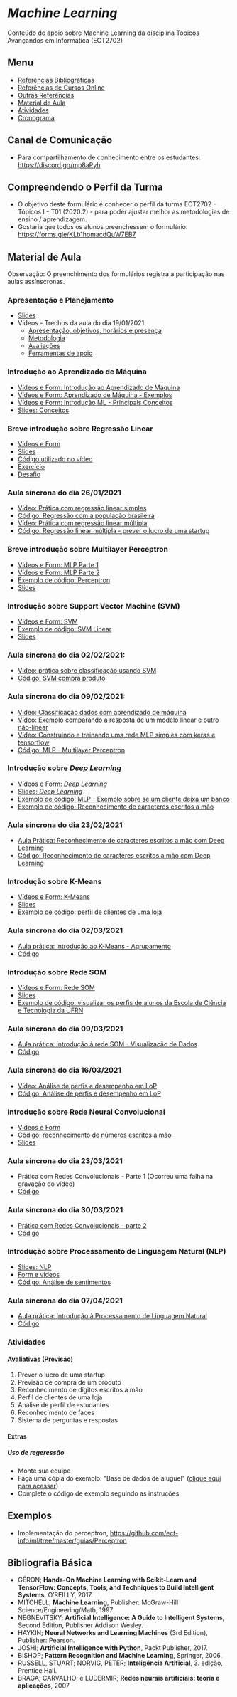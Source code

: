 
# _Machine Learning_ 
Conteúdo de apoio sobre Machine Learning da disciplina Tópicos Avançandos em Informática (ECT2702)   

## Menu 

* [Referências Bibliográficas](https://github.com/ect-info/dpia/blob/master/Bibliografia.md) 
* [Referências de Cursos Online](https://github.com/ect-info/ml/blob/master/cursos_online.md) 
* [Outras Referências](https://github.com/ect-info/ml/blob/master/outras_referencias.md)
* [Material de Aula](https://github.com/ect-info/ml/blob/master/2020_2.md#material-de-aula) 
* [Atividades](https://github.com/ect-info/ml/blob/master/2020_2.md#atividades)
* [Cronograma](https://github.com/ect-info/ml/blob/master/cronograma_2020_2.md)
 

## Canal de Comunicação 
* Para compartilhamento de conhecimento entre os estudantes:  https://discord.gg/mp8aPyh

## Compreendendo o Perfil da Turma 
* O objetivo deste formulário é conhecer o perfil da turma ECT2702 - Tópicos I - T01 (2020.2)  - para poder ajustar melhor as metodologias de ensino / aprendizagem. 
* Gostaria que todos os alunos preenchessem o formulário: https://forms.gle/KLb1homacdQuW7EB7 

## Material de Aula 
Observação: O preenchimento dos formulários registra a participação nas aulas assínscronas. 

### Apresentação e Planejamento
* [Slides](https://docs.google.com/presentation/d/1EcVzbWg8w4Nt77M8Lqb5SEOAq0EJ3cDwft-UY8qKcvk/edit?usp=sharing)
* Vídeos - Trechos da aula do dia 19/01/2021 
  * [Apresentação, objetivos, horários e presença](https://youtu.be/AxWjQflbOLE)
  * [Metodologia](https://youtu.be/kN2P7LoxVKs)
  * [Avaliações](https://youtu.be/he14LmG1Gvw)
  * [Ferramentas de apoio](https://youtu.be/mTJ0Uwww0-g)

### Introdução ao Aprendizado de Máquina 
* [Vídeos e Form: Introdução ao Aprendizado de Máquina](https://docs.google.com/forms/d/e/1FAIpQLSfPazkdXRr3WQI00g6gzig64_bDbR-Jh9T9_nSLwfdEeYVpHA/viewform?usp=sf_link) 
* [Vídeos e Form: Aprendizado de Máquina - Exemplos](https://forms.gle/Qbg8eC9uWUaRWnmb9)   
* [Vídeos e Form: Introdução ML - Principais Conceitos](https://docs.google.com/forms/d/e/1FAIpQLSe0lODS07EpiFua5VSONKFupuaYw8hmNnlEc3qnZvlQuJ5pyw/viewform?usp=sf_link) 
* [Slides: Conceitos](https://docs.google.com/presentation/d/1UKK1HW9Wfh-q2qqAloiJYp179EVMw5GuVu3Yzphefgw/edit?usp=sharing)   

### Breve introdução sobre Regressão Linear  

* [Vídeos e Form](https://docs.google.com/forms/d/e/1FAIpQLSfh3uxvNLzaKatVBdn529wOkrLWhUmzA97lwBAGA_1ggJMT6g/viewform?usp=sf_link) 
* [Slides](https://docs.google.com/presentation/d/1iELBYui_t5S_FNhsOZkqm_a1xvHtOW17QbGeLYWAr-s/edit?usp=sharing) 
* [Código utilizado no vídeo](https://colab.research.google.com/drive/1cnvCdgxz0eHWzSSjKrMPD1LLj5VE21rv?usp=sharing)  
* [Exercício](https://colab.research.google.com/drive/1Ije_CQ1uywwhaQU9bnDEiSmS0b9AJq1E?usp=sharing) 
* [Desafio](https://colab.research.google.com/drive/1cY0xY7G8hh6OLBndI7_M5i48ZBqdSBA7?usp=sharing)

### Aula síncrona do dia 26/01/2021 
* [Vídeo: Prática com regressão linear simples](https://youtu.be/WTIOoHNFsGQ)
* [Código: Regressão com a população brasileira](https://colab.research.google.com/drive/1dCF8pGdv6N4-C09oP7cJbuSYvTK5zhKj?usp=sharing)
* [Vídeo: Prática com regressão linear múltipla](https://youtu.be/U9xhYLWhwpc) 
* [Código: Regressão linear múltipla - prever o lucro de uma startup](https://colab.research.google.com/drive/13ucrTNkmJIH-XxXQiMS5q6ZTxBC1j6R0?usp=sharing)

### Breve introdução sobre Multilayer Perceptron 
* [Vídeos e Form: MLP Parte 1](https://docs.google.com/forms/d/e/1FAIpQLSdTYkkkG5m4YgZxFOUJdT-Qs5jF9l-bYtxgK9cdaKKuRFDNyg/viewform?usp=sf_link)
* [Vídeos e Form: MLP Parte 2](https://docs.google.com/forms/d/e/1FAIpQLSfpQKRql-glvQdagyxVhsNIBUVOBkskpLNgZVZTOr6Dn-C6Ag/viewform?usp=sf_link) 
* [Exemplo de código: Perceptron](https://colab.research.google.com/drive/1jbFCvifaAou19mlu2pI3Rso8DoMow_zl?usp=sharing) 
* [Slides](https://docs.google.com/presentation/d/1oIzH-SNbJ3_4vYZdt_IZQi3537BUJKsvio_oV8c8Bnc/edit?usp=sharing) 

### Introdução sobre Support Vector Machine (SVM)
* [Vídeos e Form: SVM](https://docs.google.com/forms/d/e/1FAIpQLSeoDr4aCyHvuZlxxZJFa1c65n8f9eo_11DqSFY-YFkHEc-iNA/viewform?usp=sf_link) 
* [Exemplo de código: SVM Linear](https://colab.research.google.com/drive/1VYmZBcf2FHmz_gwPRxllxwoy0nTaU8X9?usp=sharing) 
* [Slides](https://docs.google.com/presentation/d/19mAI5sjOWURpzuKpoFjbjmCkjUXUysU_kysfbksmVAg/edit?usp=sharing) 

### Aula síncrona do dia 02/02/2021:
* [Vídeo: prática sobre classificação usando SVM](https://youtu.be/R3T4KnYg-tE) 
* [Código: SVM compra produto](https://colab.research.google.com/drive/1w7Tt9UFngIkEjThnNlYj8Tki6EwVWxeP?usp=sharing)

### Aula síncrona do dia 09/02/2021:
* [Vídeo: Classificação dados com aprendizado de máquina](https://youtu.be/_p8Mbe75ZLk) 
* [Vídeo: Exemplo comparando a resposta de um modelo linear e outro não-linear](https://youtu.be/YFkVERllgAQ)
* [Vídeo: Construindo e treinando uma rede MLP simples com keras e tensorflow](https://youtu.be/qyMO5UHLgs4) 
* [Código: MLP - Multilayer Perceptron](https://colab.research.google.com/drive/1wR1xoQGDrgDUysDqWkhVdvNj-qluo2pk?usp=sharing)
  
### Introdução sobre _Deep Learning_
* [Vídeos e Form: _Deep Learning_](https://docs.google.com/forms/d/e/1FAIpQLSefGHcBnH4_wjdSuX2BxqJ85tKRTMr5pVHcHtLZvJ5XBCwBXw/viewform?usp=sf_link)
* [Slides: _Deep Learning_](https://docs.google.com/presentation/d/1pxztvhuOc36D76cDW86oj8nGZAIlQSEn2GZJE0GzGLw/edit?usp=sharing)
* [Exemplo de código: MLP - Exemplo sobre se um cliente deixa um banco](https://colab.research.google.com/drive/1NndIE2zvup_aWqSG06JR7i6_WxXQ-xMU?usp=sharing)
* [Exemplo de código: Reconhecimento de caracteres escritos a mão](https://colab.research.google.com/drive/1gGi-n3vAJkjdEKMYLZkSCXoDhyRS1tSJ?usp=sharing)

### Aula síncrona do dia 23/02/2021
* [Aula Prática: Reconhecimento de caracteres escritos a mão com Deep Learning](https://youtu.be/lXCz0tduSh8) 
* [Código: Reconhecimento de caracteres escritos a mão com Deep Learning](https://colab.research.google.com/drive/18fPqtpy6AV5Uo-WlmyFe6Epj-7UlrXgg) 


### Introdução sobre K-Means
* [Vídeos e Form: K-Means](https://docs.google.com/forms/d/e/1FAIpQLScNKNALY3P645shEayJzPqO4N9P5-8Q6DsKcp30QO4UTevF-Q/viewform?usp=sf_link)
* [Slides](https://docs.google.com/presentation/d/1hzeAFwgHNZ7pr_POzd4_2lXUgOz_vrVfuhjxl6tbBCs/edit?usp=sharing)
* [Exemplo de código: perfil de clientes de uma loja](https://colab.research.google.com/drive/15Q-gTih7v2f5pYc64xQa2ytzX2gisX0q?usp=sharing)

### Aula síncrona do dia 02/03/2021
* [Aula prática: introdução ao K-Means - Agrupamento](https://youtu.be/t_107z0RHF8)
* [Código](https://colab.research.google.com/drive/1nc5RD1wMHvROPILgdJVT2GSzwbscLLsw?usp=sharing)

### Introdução sobre Rede SOM 
* [Vídeos e Form: Rede SOM](https://docs.google.com/forms/d/e/1FAIpQLSemMYcbVnQgDOYMIEB9M_uaK2RSLciTqzgdIZtwAn2vB_KQsA/viewform?usp=sf_link)
* [Slides](https://docs.google.com/presentation/d/1vGS--E6VbtohvVkUo23GM-0MsL-EMTnxAXKcSHiomLI/edit?usp=sharing)
* [Exemplo de código: visualizar os perfis de alunos da Escola de Ciência e Tecnologia da UFRN](https://colab.research.google.com/drive/1PX9YlNGx_pjgesMsnhyjrXI-nsuJOdWI?usp=sharing)

### Aula síncrona do dia 09/03/2021
* [Aula prática: introdução à rede SOM - Visualização de Dados](https://youtu.be/-mEn7puBD84)
* [Código](https://colab.research.google.com/drive/1S-aMgBqFe9OgGdjURrWs86l7LaHLRuRJ?usp=sharing)

### Aula síncrona do dia 16/03/2021
* [Vídeo: Análise de perfis e desempenho em LoP]()
* [Código: Análise de perfis e desempenho em LoP](https://colab.research.google.com/drive/1lVfiGPf1yyDx7Zv_AUrS4o3bgO0E0EzH?usp=sharing)

### Introdução sobre Rede Neural Convolucional 
* [Vídeos e Form](https://docs.google.com/forms/d/e/1FAIpQLSev6WOXJcQj9cIDlHYPIfsbPvpkDVsl2rqI4g7J6flD-03LOg/viewform?usp=sf_link) 
* [Código: reconhecimento de números escritos à mão](https://colab.research.google.com/drive/1gd9aB82vSHAEb_nHV0wJJZU4-gSfPbHN?usp=sharing) 
* [Slides](https://docs.google.com/presentation/d/1KTPsi2Y4U63cuNUoCh32sd3VJfyYf6MA7NT3fHucboM/edit?usp=drivesdk)

### Aula síncrona do dia 23/03/2021
* Prática com Redes Convolucionais - Parte 1 (Ocorreu uma falha na gravação do vídeo) 
* [Código](https://colab.research.google.com/drive/1HA10UzAOQ71kaAG4AnMG9YCrpdm4oVa_?usp=sharing)

### Aula síncrona do dia 30/03/2021
* [Prática com Redes Convolucionais - parte 2](https://youtu.be/pCHKzOtLWOs)
* [Código](https://colab.research.google.com/drive/1pTQJFZhH3JAUZX1jYRpaV6a18j9aatYu?usp=sharing)

### Introdução sobre Processamento de Linguagem Natural (NLP) 
* [Slides: NLP ](https://docs.google.com/forms/d/e/1FAIpQLScSCcux1V-fKBrYJAC_p_tqMSSSIIzvqPOU2Po59p6XiMnSmg/viewform?usp=sf_link)
* [Form e vídeos](https://forms.gle/UAbKYR8AesufY6q38)
* [Código: Análise de sentimentos ](https://colab.research.google.com/drive/1n80Us6FJZ74XyYIyl8iiqbSyIBapk9Yj?usp=sharing)

### Aula síncrona do dia 07/04/2021
* [Aula prática: Introdução à Processamento de Linguagem Natural](https://youtu.be/ZnGC0tQLjNM)
* [Código](https://colab.research.google.com/drive/1otpdkZhfhBwJrU6jD8pvtQAzzsrn-lGo?usp=sharing) 


### Atividades 
#### Avaliativas (Previsão)
1. Prever o lucro de uma startup
1. Previsão de compra de um produto
1. Reconhecimento de dígitos escritos a mão
1. Perfil de clientes de uma loja 
1. Análise de perfil de estudantes
1. Reconhecimento de faces
1. Sistema de perguntas e respostas


#### Extras

##### Uso de regeressão 
* Monte sua equipe
* Faça uma cópia do exemplo: "Base de dados de aluguel" ([clique aqui para acessar](https://colab.research.google.com/drive/1N2tsSSG18GhNsSxHKfE61WAGzZaf9Mww?usp=sharing)) 
* Complete o código de exemplo seguindo as instruções  

## Exemplos 
* Implementação do perceptron, https://github.com/ect-info/ml/tree/master/guias/Perceptron 


## Bibliografia Básica 
* GÉRON; **Hands-On Machine Learning with Scikit-Learn and TensorFlow: Concepts, Tools, and Techniques to Build Intelligent Systems**. O’REILLY, 2017.
* MITCHELL; **Machine Learning**, Publisher: McGraw-Hill Science/Engineering/Math, 1997.
* NEGNEVITSKY; **Artificial Intelligence: A Guide to Intelligent Systems**, Second Edition, Publisher Addison Wesley.
* HAYKIN; **Neural Networks and Learning Machines** (3rd Edition), Publisher: Pearson. 
* JOSHI; **Artificial Intelligence with Python**,  Packt Publisher, 2017.  
* BISHOP; **Pattern Recognition and Machine Learning**, Springer, 2006. 
* RUSSELL, STUART; NORVIG, PETER; **Inteligência Artificial**, 3. edição, Prentice Hall.
* BRAGA; CARVALHO; e LUDERMIR;  **Redes neurais artificiais: teoria e aplicações**, 2007


